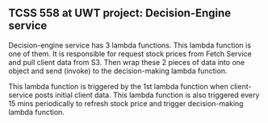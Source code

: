 ## TCSS 558 at UWT project: Decision-Engine service
Decision-engine service has 3 lambda functions.
This lambda function is one of them.
It is responsible for request stock prices from Fetch Service and pull client data from S3. Then wrap these 2 pieces of data into one object and send (invoke) to the decision-making lambda function.

This lambda function is triggered by the 1st lambda function when client-service posts initial client data.
This lambda function is also triggered every 15 mins periodically to refresh stock price and trigger decision-making lambda function.

